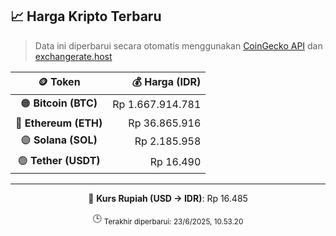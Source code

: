 

<!-- HARGA_KRIPTO -->
## 📈 Harga Kripto Terbaru

> Data ini diperbarui secara otomatis menggunakan [CoinGecko API](https://www.coingecko.com/) dan [exchangerate.host](https://exchangerate.host/)

<div align="center">

| 🪙 Token | 💰 Harga (IDR) |
|:------:|---------------:|
| 🟠 **Bitcoin (BTC)**   | Rp 1.667.914.781 |
| 🔵 **Ethereum (ETH)**  | Rp 36.865.916 |
| 🟣 **Solana (SOL)**    | Rp 2.185.958 |
| 🟢 **Tether (USDT)**   | Rp 16.490 |

---

💱 **Kurs Rupiah (USD → IDR)**: Rp 16.485

🕒 <sub>Terakhir diperbarui: 23/6/2025, 10.53.20</sub>

</div>
<!-- /HARGA_KRIPTO -->